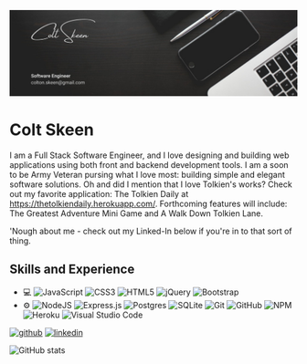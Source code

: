 ![Full Stack Engineer](https://github.com/coltskeen/coltskeen/blob/main/GitHub%20Banner.png)

# Colt Skeen
I am a Full Stack Software Engineer, and I love designing and building web applications using both front and backend development tools.  I am a soon to be Army Veteran pursing what I love most: building simple and elegant software solutions. Oh and did I mention that I love Tolkien's works? Check out my favorite application: The Tolkien Daily at https://thetolkiendaily.herokuapp.com/. Forthcoming features will include: The Greatest Adventure Mini Game and A Walk Down Tolkien Lane.

'Nough about me - check out my Linked-In below if you're in to that sort of thing.

## Skills and Experience
* 💻 ![JavaScript](https://img.shields.io/badge/javascript-%23323330.svg?style-flat-green?logo=appveyor&style=flat&logo=javascript&logoColor=%23F7DF1E) ![CSS3](https://img.shields.io/badge/css3-%231572B6.svg?style-flat-green?logo=appveyor&style=flat&logo=css3&logoColor=white) ![HTML5](https://img.shields.io/badge/html5-%23E34F26.svg?style-flat-green?logo=appveyor&style=flat&logo=html5&logoColor=white) ![jQuery](https://img.shields.io/badge/jquery-%230769AD.svg?style-flat-green?logo=appveyor&style=flat&logo=jquery&logoColor=white) ![Bootstrap](https://img.shields.io/badge/bootstrap-%23563D7C.svg?style-flat-green?logo=appveyor&style=flat&logo=bootstrap&logoColor=white)
* ⚙️ ![NodeJS](https://img.shields.io/badge/node.js-6DA55F?style-flat-green?logo=appveyor&style=flat&logo=node.js&logoColor=white)  ![Express.js](https://img.shields.io/badge/express.js-%23404d59.svg?style-flat-green?logo=appveyor&style=flat&logo=express&logoColor=%2361DAFB)  ![Postgres](https://img.shields.io/badge/postgres-%23316192.svg?style-flat-green?logo=appveyor&style=flat&logo=postgresql&logoColor=white)  ![SQLite](https://img.shields.io/badge/sqlite-%2307405e.svg?style-flat-green?logo=appveyor&style=flat&logo=sqlite&logoColor=white)  ![Git](https://img.shields.io/badge/git-%23F05033.svg?style-flat-green?logo=appveyor&style=flat&logo=git&logoColor=white)  ![GitHub](https://img.shields.io/badge/github-%23121011.svg?style-flat-green?logo=appveyor&style=flat&logo=github&logoColor=white)  ![NPM](https://img.shields.io/badge/threejs-black?style-flat-green?logo=appveyor&style=flat&logo=three.js&logoColor=white)  ![Heroku](https://img.shields.io/badge/heroku-%23430098.svg?style-flat-green?logo=appveyor&style=flat&logo=heroku&logoColor=white) 	![Visual Studio Code](https://img.shields.io/badge/Visual%20Studio%20Code-0078d7.svg?style-flat-green?logo=appveyor&style=flat&logo=visual-studio-code&logoColor=white)


[<img src='https://cdn.jsdelivr.net/npm/simple-icons@3.0.1/icons/github.svg' alt='github' height='40'>](https://github.com/coltskeen)  [<img src='https://cdn.jsdelivr.net/npm/simple-icons@3.0.1/icons/linkedin.svg' alt='linkedin' height='40'>](https://www.linkedin.com/in/https://www.linkedin.com/in/coltskeen//)  

![GitHub stats](https://github-readme-stats.vercel.app/api?username=coltskeen&show_icons=true)  

